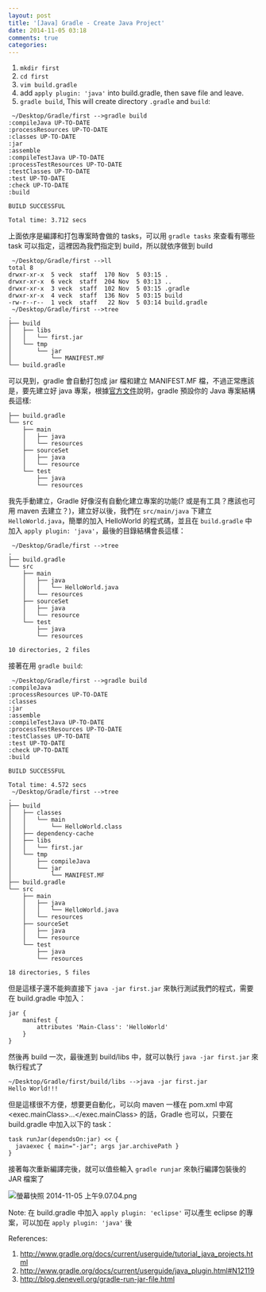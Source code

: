 ```yaml
---
layout: post
title: '[Java] Gradle - Create Java Project'
date: 2014-11-05 03:18
comments: true
categories: 
---
```


1. `mkdir first`
2. `cd first`
3. `vim build.gradle`
4. add `apply plugin: 'java'` into build.gradle, then save file and leave.
5. `gradle build`, This will create directory `.gradle` and `build`:
<!--more-->
```
 ~/Desktop/Gradle/first -->gradle build
:compileJava UP-TO-DATE
:processResources UP-TO-DATE
:classes UP-TO-DATE
:jar
:assemble
:compileTestJava UP-TO-DATE
:processTestResources UP-TO-DATE
:testClasses UP-TO-DATE
:test UP-TO-DATE
:check UP-TO-DATE
:build

BUILD SUCCESSFUL

Total time: 3.712 secs
```

上面依序是編譯和打包專案時會做的 tasks，可以用 `gradle tasks` 來查看有哪些 task 可以指定，這裡因為我們指定到 build，所以就依序做到 build

```
 ~/Desktop/Gradle/first -->ll
total 8
drwxr-xr-x  5 veck  staff  170 Nov  5 03:15 .
drwxr-xr-x  6 veck  staff  204 Nov  5 03:13 ..
drwxr-xr-x  3 veck  staff  102 Nov  5 03:15 .gradle
drwxr-xr-x  4 veck  staff  136 Nov  5 03:15 build
-rw-r--r--  1 veck  staff   22 Nov  5 03:14 build.gradle
 ~/Desktop/Gradle/first -->tree
.
├── build
│   ├── libs
│   │   └── first.jar
│   └── tmp
│       └── jar
│           └── MANIFEST.MF
└── build.gradle
```

可以見到，gradle 會自動打包成 jar 檔和建立 MANIFEST.MF 檔，不過正常應該是，要先建立好 java 專案，根據[官方文件](http://www.gradle.org/docs/current/userguide/java_plugin.html#N12119)說明，gradle 預設你的 Java 專案結構長這樣:

```
├── build.gradle
└── src
    ├── main
    │   ├── java
    │   └── resources
    ├── sourceSet
    │   ├── java
    │   └── resource
    └── test
        ├── java
        └── resources
```

我先手動建立，Gradle 好像沒有自動化建立專案的功能(? 或是有工具？應該也可用 maven 去建立？)，建立好以後，我們在 `src/main/java` 下建立 `HelloWorld.java`，簡單的加入 HelloWorld 的程式碼，並且在 `build.gradle` 中加入 `apply plugin: 'java'`，最後的目錄結構會長這樣：

```
 ~/Desktop/Gradle/first -->tree
.
├── build.gradle
└── src
    ├── main
    │   ├── java
    │   │   └── HelloWorld.java
    │   └── resources
    ├── sourceSet
    │   ├── java
    │   └── resource
    └── test
        ├── java
        └── resources

10 directories, 2 files
```

接著在用 `gradle build`:

```
 ~/Desktop/Gradle/first -->gradle build
:compileJava
:processResources UP-TO-DATE
:classes
:jar
:assemble
:compileTestJava UP-TO-DATE
:processTestResources UP-TO-DATE
:testClasses UP-TO-DATE
:test UP-TO-DATE
:check UP-TO-DATE
:build

BUILD SUCCESSFUL

Total time: 4.572 secs 
 ~/Desktop/Gradle/first -->tree
.
├── build
│   ├── classes
│   │   └── main
│   │       └── HelloWorld.class
│   ├── dependency-cache
│   ├── libs
│   │   └── first.jar
│   └── tmp
│       ├── compileJava
│       └── jar
│           └── MANIFEST.MF
├── build.gradle
└── src
    ├── main
    │   ├── java
    │   │   └── HelloWorld.java
    │   └── resources
    ├── sourceSet
    │   ├── java
    │   └── resource
    └── test
        ├── java
        └── resources

18 directories, 5 files
```

但是這樣子還不能夠直接下 `java -jar first.jar` 來執行測試我們的程式，需要在 build.gradle 中加入：

```
jar {
    manifest {
        attributes 'Main-Class': 'HelloWorld'
    }
}
```

然後再 build 一次，最後進到 build/libs 中，就可以執行 `java -jar first.jar` 來執行程式了

``` 
~/Desktop/Gradle/first/build/libs -->java -jar first.jar
Hello World!!!
```

但是這樣很不方便，想要更自動化，可以向 maven 一樣在 pom.xml 中寫 <exec.mainClass>...</exec.mainClass> 的話，Gradle 也可以，只要在 build.gradle 中加入以下的 task：

```
task runJar(dependsOn:jar) << {
  javaexec { main="-jar"; args jar.archivePath } 
}
```

接著每次重新編譯完後，就可以值些輸入 `gradle runjar` 來執行編譯包裝後的 JAR 檔案了

![螢幕快照 2014-11-05 上午9.07.04.png](http://user-image.logdown.io/user/3330/blog/3407/post/241255/PuHqanGQ0GzHRo4zOQiw_%E8%9E%A2%E5%B9%95%E5%BF%AB%E7%85%A7%202014-11-05%20%E4%B8%8A%E5%8D%889.07.04.png)


Note: 在 build.gradle 中加入 `apply plugin: 'eclipse'` 可以產生 eclipse 的專案，可以加在 `apply plugin: 'java'` 後

References:

1. http://www.gradle.org/docs/current/userguide/tutorial_java_projects.html
2. http://www.gradle.org/docs/current/userguide/java_plugin.html#N12119
3. http://blog.denevell.org/gradle-run-jar-file.html
